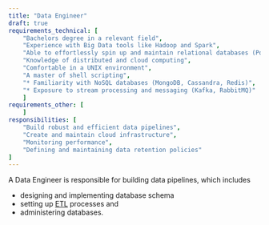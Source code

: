 ```yaml
---
title: "Data Engineer"
draft: true
requirements_technical: [
	"Bachelors degree in a relevant field",
	"Experience with Big Data tools like Hadoop and Spark",
	"Able to effortlessly spin up and maintain relational databases (PostgreSQL, MySQL and SQL Server)",
	"Knowledge of distributed and cloud computing",
	"Comfortable in a UNIX environment",
	"A master of shell scripting",
	"* Familiarity with NoSQL databases (MongoDB, Cassandra, Redis)",
	"* Exposure to stream processing and messaging (Kafka, RabbitMQ)"
	]
requirements_other: [
	]
responsibilities: [
	"Build robust and efficient data pipelines",
	"Create and maintain cloud infrastructure",
	"Monitoring performance",
	"Defining and maintaining data retention policies"
]
---
```


A Data Engineer is responsible for building data pipelines, which includes

- designing and implementing database schema
- setting up [ETL](https://en.wikipedia.org/wiki/Extract,_transform,_load) processes and
- administering databases.
